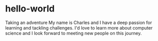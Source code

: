 # hello-world
Taking an adventure
My name is Charles and I have a deep passion for learning and tackling challenges. I'd love to learn more about computer science and I look forward to meeting new people on this journey.
